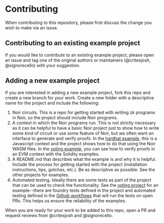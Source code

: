 # Contributing

When contributing to this repository, please first discuss the change you wish to make via an issue.

## Contributing to an existing example project

If you would like to contribute to an existing example project, please open an issue and tag one of the original
authors or maintainers (@critesjosh, @signorecello) with your suggestion.

## Adding a new example project

If you are interested in adding a new example project, fork this repo and create a new branch for your work. Create a new folder with a descriptive name 
for the project and include the following:

1. Noir circuits. This is a repo for getting started with writing zk programs in Noir, so the project
should include Noir programs.
2. A context in which the Noir programs run. This is not strictly necessary as it can be helpful to 
have a basic Noir project just to show how to write some kind of circuit or use some feature of Noir,
but we often want an interface to generate and verify proofs. In the [hardhat example](next-hardhat), 
this is a Javascript context and the
project shows how to do that using the Noir WASM files. In the [voting example](foundry-voting), you can see how to verify
proofs in an EVM context with the Solidity examples.
3. A README.md that describes what the example is and why it is helpful. Include the process for getting
started with the project (installation instructions, tips, gotchas, etc.). Be as descriptive as possible.
See the other projects for examples.
4. Automated testing. Ideally there are some tests as part of the project that can be used to check
the functionality. See the [voting project](foundry-voting) for an example--there are foundry tests
defined in the project and automated testing defined in the [Github workflows](.github/workflows/foundry-voting.yml) that will run the tests
on open PRs. This helps us ensure the reliability of the examples.

When you are ready for your work to be added to this repo, open a PR and request reviews from @critesjosh and @signorecello.
